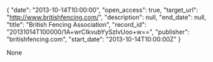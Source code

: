 {
  "date": "2013-10-14T10:00:00", 
  "open_access": true, 
  "target_url": "http://www.britishfencing.com/", 
  "description": null, 
  "end_date": null, 
  "title": "British Fencing Association", 
  "record_id": "20131014T100000/1A+wrCIkvubYySzIvUoo+w==", 
  "publisher": "britishfencing.com", 
  "start_date": "2013-10-14T10:00:00Z"
}

None